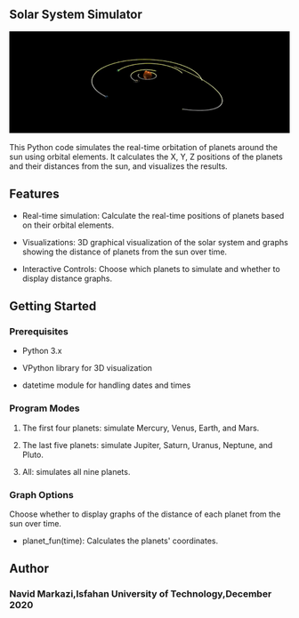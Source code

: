 ## Solar System Simulator
![My Image](scene.png)

This Python code simulates the real-time orbitation of planets around the sun using orbital elements. It calculates the X, Y, Z positions of the planets and their distances from the sun, and visualizes the results.

## Features
* Real-time simulation: Calculate the real-time positions of planets based on their orbital elements.
  
* Visualizations: 3D graphical visualization of the solar system and graphs showing the distance of planets from the sun over time.

* Interactive Controls: Choose which planets to simulate and whether to display distance graphs.

## Getting Started
### Prerequisites
* Python 3.x

* VPython library for 3D visualization

* datetime module for handling dates and times

### Program Modes
1. The first four planets: simulate Mercury, Venus, Earth, and Mars.

2. The last five planets: simulate Jupiter, Saturn, Uranus, Neptune, and Pluto.

3. All: simulates all nine planets.

### Graph Options
Choose whether to display graphs of the distance of each planet from the sun over time.

* planet_fun(time): Calculates the planets' coordinates.


## Author
### Navid Markazi,Isfahan University of Technology,December 2020
